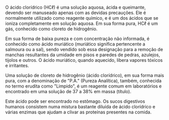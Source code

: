 
O ácido clorídrico (HCℓ) é uma solução aquosa, ácida e queimante, devendo ser manuseado apenas com as devidas precauções. Ele é normalmente utilizado como reagente químico, e é um dos ácidos que se ioniza completamente em solução aquosa. Em sua forma pura, HCℓ é um gás, conhecido como cloreto de hidrogênio.

Em sua forma de baixa pureza e com concentração não informada, é conhecido como ácido muriático (muriático significa pertencente a salmoura ou a sal), sendo vendido sob essa designação para a remoção de manchas resultantes da umidade em pisos e paredes de pedras, azulejos, tijolos e outros. O ácido muriático, quando aquecido, libera vapores tóxicos e irritantes.

Uma solução de cloreto de hidrogênio (ácido clorídrico), em sua forma mais pura, com a denominação de "P.A." (Pureza Analítica), também, conhecida no termo erudita como "Limpido", é um reagente comum em laboratórios e encontrado em uma solução de 37 a 38% em massa (título).

Este ácido pode ser encontrado no estômago. Os sucos digestivos humanos consistem numa mistura bastante diluída de ácido clorídrico e várias enzimas que ajudam a clivar as proteínas presentes na comida.
